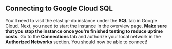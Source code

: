 ## Connecting to Google Cloud SQL

You'll need to visit the elastiqr-db instance under the **SQL** tab in Google Cloud. Next, you need to start the instance in the overview page. **Make sure that you stop the instance once you're finished testing to reduce uptime costs.** Go to the **Connections** tab and authorize your local network in the **Authorized Networks** section. You should now be able to connect!
